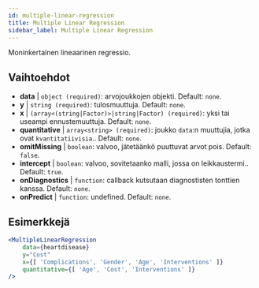 ```yaml
---
id: multiple-linear-regression
title: Multiple Linear Regression
sidebar_label: Multiple Linear Regression
---
```


Moninkertainen lineaarinen regressio.

## Vaihtoehdot

* __data__ | `object (required)`: arvojoukkojen objekti. Default: `none`.
* __y__ | `string (required)`: tulosmuuttuja. Default: `none`.
* __x__ | `(array<(string|Factor)>|string|Factor) (required)`: yksi tai useampi ennustemuuttuja. Default: `none`.
* __quantitative__ | `array<string> (required)`: joukko `data`:n muuttujia, jotka ovat `kvantitatiivisia`.. Default: `none`.
* __omitMissing__ | `boolean`: valvoo, jätetäänkö puuttuvat arvot pois. Default: `false`.
* __intercept__ | `boolean`: valvoo, sovitetaanko malli, jossa on leikkaustermi.. Default: `true`.
* __onDiagnostics__ | `function`: callback kutsutaan diagnostisten tonttien kanssa. Default: `none`.
* __onPredict__ | `function`: undefined. Default: `none`.


## Esimerkkejä

```jsx live
<MultipleLinearRegression 
    data={heartdisease} 
    y="Cost"
    x={[ 'Complications', 'Gender', 'Age', 'Interventions' ]}
    quantitative={[ 'Age', 'Cost', 'Interventions' ]}
/>
```

